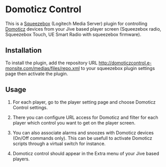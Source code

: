 Domoticz Control
================

This is a [Squeezebox](http://www.mysqueezebox.com) (Logitech Media Server) plugin for controlling [Domoticz](https://domoticz.com) devices from your Jive based player screen (Squeezebox radio, Squeezebox Touch, UE Smart Radio with squeezebox firmware).

Installation
------------

To install the plugin, add the repository URL http://domoticzcontrol.e-monsite.com/medias/files/repo.xml to your squeezebox plugin settings page then activate the plugin.

Usage
-----

1. For each player, go to the player setting page and choose Domoticz Control settings.

1. There you can configure URL access for Domoticz and filter for each player which control you want to get on the player screen.

1. You can also associate alarms and snoozes with Domoticz devices (On/Off commands only). This can be usefull to activate Domoticz scripts through a virtual switch for instance.

1. Domoticz control should appear in the Extra menu of your Jive based players.
